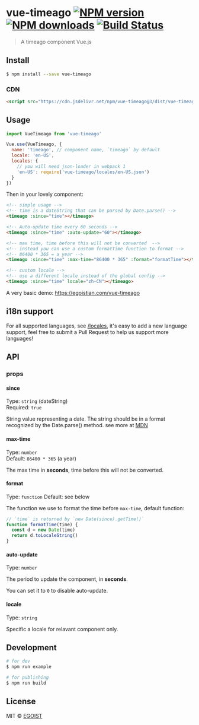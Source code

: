 # vue-timeago [![NPM version](https://img.shields.io/npm/v/vue-timeago.svg)](https://npmjs.com/package/vue-timeago) [![NPM downloads](https://img.shields.io/npm/dm/vue-timeago.svg)](https://npmjs.com/package/vue-timeago) [![Build Status](https://img.shields.io/circleci/project/egoist/vue-timeago/master.svg)](https://circleci.com/gh/egoist/vue-timeago)

> A timeago component Vue.js

## Install

```bash
$ npm install --save vue-timeago
```

### CDN

```html
<script src="https://cdn.jsdelivr.net/npm/vue-timeago@3/dist/vue-timeago.min.js"></script>
```

## Usage

```js
import VueTimeago from 'vue-timeago'

Vue.use(VueTimeago, {
  name: 'timeago', // component name, `timeago` by default
  locale: 'en-US',
  locales: {
    // you will need json-loader in webpack 1
    'en-US': require('vue-timeago/locales/en-US.json')
  }
})
```

Then in your lovely component:

```html
<!-- simple usage -->
<!-- time is a dateString that can be parsed by Date.parse() -->
<timeago :since="time"></timeago>

<!-- Auto-update time every 60 seconds -->
<timeago :since="time" :auto-update="60"></timeago>

<!-- max time, time before this will not be converted  -->
<!-- instead you can use a custom formatTime function to format -->
<!-- 86400 * 365 = a year -->
<timeago :since="time" :max-time="86400 * 365" :format="formatTime"></timeago>

<!-- custom locale -->
<!-- use a different locale instead of the global config -->
<timeago :since="time" locale="zh-CN"></timeago>
```

A very basic demo: https://egoistian.com/vue-timeago

## i18n support

For all supported languages, see [/locales](https://github.com/egoist/vue-timeago/blob/master/locales), it's easy to add a new language support, feel free to submit a Pull Request to help us support more languages!

## API

### props

#### since

Type: `string` (dateString)<br>
Required: `true`

String value representing a date. The string should be in a format recognized by the Date.parse() method. see more at [MDN](https://developer.mozilla.org/en-US/docs/Web/JavaScript/Reference/Global_Objects/Date)

#### max-time

Type: `number`<br>
Default: `86400 * 365` (a year)

The max time in **seconds**, time before this will not be converted.

#### format

Type: `function`
Default: see below

The function we use to format the time before `max-time`, default function:

```js
// `time` is returned by `new Date(since).getTime()`
function formatTime(time) {
  const d = new Date(time)
  return d.toLocaleString()
}
```

#### auto-update

Type: `number`

The period to update the component, in **seconds**.

You can set it to `0` to disable auto-update.

#### locale

Type: `string`

Specific a locale for relavant component only.

## Development

```bash
# for dev
$ npm run example

# for publishing
$ npm run build
```

## License

MIT © [EGOIST](https://github.com/egoist)
